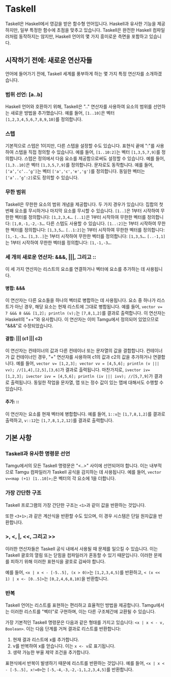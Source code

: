 # Taskell

Taskell은 Haskell에서 영감을 받은 함수형 언어입니다. Haskell과 유사한 기능을 제공하지만, 일부 특정한 함수에 초점을 맞추고 있습니다. Taskell은 완전한 Haskell 컴파일러처럼 동작하지는 않지만, Haskell 언어의 몇 가지 흥미로운 측면을 포함하고 있습니다.

## 시작하기 전에: 새로운 연산자들

언어에 들어가기 전에, Taskell 세계를 풍부하게 하는 몇 가지 특정 연산자를 소개하겠습니다.

### 범위 선언: [a..b]

Haskell 언어와 호환하기 위해, Taskell은 ".." 연산자를 사용하여 요소의 범위를 선언하는 새로운 방법을 추가했습니다. 예를 들어, `[1..10]`은 벡터 `[1,2,3,4,5,6,7,8,9,10]`를 정의합니다.

### 스텝

기본적으로 스텝은 1이지만, 다른 스텝을 설정할 수도 있습니다. 표현식 끝에 ":"를 사용하여 스텝을 직접 정의할 수 있습니다. 예를 들어, `[1..10:2]`는 벡터 `[1,3,5,7,9]`를 정의합니다. 스텝은 정의에서 다음 요소를 제공함으로써도 설정할 수 있습니다. 예를 들어, `[1,3..10]`은 벡터 `[1,3,5,7,9]`를 정의합니다. 문자로도 동작합니다. 예를 들어, `[‘a’,’c’..’g’]`는 벡터 `['a','c','e','g']`를 정의합니다. 동일한 벡터는 `[‘a’..’g’:2]`로도 정의할 수 있습니다.

### 무한 범위

Taskell은 무한한 요소의 범위 개념을 제공합니다. 두 가지 경우가 있습니다: 집합의 첫 번째 요소를 무시하거나 마지막 요소를 무시할 수 있습니다. `[1..]`은 1부터 시작하여 무한한 벡터를 정의합니다: `[1,2,3,4…`. `[..1]`은 1부터 시작하여 무한한 벡터를 정의합니다: `[1,0,-1,-2,-3…`. 다른 스텝도 사용할 수 있습니다. `[1..:2]`는 1부터 시작하여 무한한 벡터를 정의합니다: `[1,3,5…`. `[..1:2]`는 1부터 시작하여 무한한 벡터를 정의합니다: `[1,-1,-3…`. `[1,3..]`는 1부터 시작하여 무한한 벡터를 정의합니다: `[1,3,5…`. `[..-1,1]`는 1부터 시작하여 무한한 벡터를 정의합니다: `[1,-1,-3…`.

### 세 개의 새로운 연산자: &&&, |||, 그리고 ::

이 세 가지 연산자는 리스트의 요소를 연결하거나 벡터에 요소를 추가하는 데 사용됩니다.

#### 병합: &&&

이 연산자는 다른 요소들을 하나의 벡터로 병합하는 데 사용됩니다. 요소 중 하나가 리스트가 아닌 경우, 해당 요소는 현재 리스트에 그대로 병합됩니다. 예를 들어, `vector v= 7 &&& 8 &&& [1,2]; println (v);`는 `[7,8,1,2]`를 결과로 출력합니다. 이 연산자는 Haskell의 "++"와 유사합니다. 이 연산자는 이미 Tamgu에서 정의되어 있었으므로 "&&&"로 수정되었습니다.

#### 결합: ||| (c1 ||| c2)

이 연산자는 컨테이너의 값과 다른 컨테이너 또는 문자열의 값을 결합합니다. 컨테이너가 값 컨테이너인 경우, "+" 연산자를 사용하여 c1의 값과 c2의 값을 추가하거나 연결합니다. 예를 들어, `vector v= [1,2,3]; vector vv = [4,5,6]; println (v ||| vv); //[1,4],[2,5],[3,6]`가 결과로 출력됩니다. 마찬가지로, `ivector iv= [1,2,3]; ivector ivv = [4,5,6]; println (iv ||| ivv); //[5,7,9]`가 결과로 출력됩니다. 동일한 작업을 문자열, 맵 또는 정수 값이 있는 맵에 대해서도 수행할 수 있습니다.

#### 추가: ::

이 연산자는 요소를 현재 벡터에 병합합니다. 예를 들어, `1::v`는 `[1,7,8,1,2]`를 결과로 출력하고, `v::12`는 `[1,7,8,1,2,12]`를 결과로 출력합니다.

## 기본 사항

### Taskell과 유사한 명령문 선언

Tamgu에서의 모든 Taskell 명령문은 "<..>" 사이에 선언되어야 합니다. 이는 내부적으로 Tamgu 컴파일러가 Taskell 공식을 감지하는 데 사용됩니다. 예를 들어, `vector v=<map (+1) [1..10]>;`은 벡터의 각 요소에 1을 더합니다.

### 가장 간단한 구조

Taskell 프로그램의 가장 간단한 구조는 `<1>`과 같이 값을 반환하는 것입니다.

또한 `<3+1>;`과 같은 계산식을 반환할 수도 있으며, 이 경우 시스템은 단일 원자값을 반환합니다.

### >, <, |, <<, 그리고 >>

이러한 연산자들은 Taskell 공식 내에서 사용될 때 문제를 일으킬 수 있습니다. 이는 Taskell 괄호의 열림 또는 닫힘을 컴파일러가 혼동할 수 있기 때문입니다. 이러한 문제를 피하기 위해 이러한 표현식을 괄호로 감싸야 합니다.

예를 들어, `<x | x < - [-5..5], (x > 0)>`는 `[1,2,3,4,5]`를 반환하고, `< (x << 1) | x <- [0..5]>`는 `[0,2,4,6,8,10]`을 반환합니다.

### 반복

Taskell 언어는 리스트를 표현하는 편리하고 효율적인 방법을 제공합니다. Tamgu에서는 이러한 리스트를 "벡터"로 구현하며, 이는 다른 구조체간에 교환될 수 있습니다.

가장 기본적인 Taskell 명령문은 다음과 같은 형태를 가지고 있습니다: `<x | x < - v, Boolean>`. 이는 다음 단계를 거쳐 결과로 리스트를 반환합니다:

1. 현재 결과 리스트에 x를 추가합니다.
2. v를 반복하여 x를 얻습니다. 이는 `x <- v`로 표기됩니다.
3. 생략 가능한 부울 제약 조건을 추가합니다.

표현식에서 반복이 발생하기 때문에 리스트를 반환하는 것입니다. 예를 들어, `<x | x < - [-5..5], x!=0>`는 `[-5,-4,-3,-2,-1,1,2,3,4,5]`를 반환합니다.